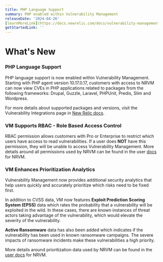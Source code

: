 ```yaml
---
title: PHP Language Support
summary: PHP enabled within Vulnerability Management
releaseDate: '2024-04-26'
[learnMoreLink](https://docs.newrelic.com/docs/vulnerability-management/integrations/intro/#php-packages)
getStartedLink: ''
---
```


# What's New
### PHP Language Support
PHP language support is now enabled within Vulnerability Management.  Starting with PHP agent version 10.17.0.17, 
customers with access to NRVM can now view CVEs in PHP applications related to packages from the following frameworks: 
Drupal, Guzzle, Laravel, PHPUnit, Predis, Slim and Wordpress.

For more details about supported packages and versions, visit the Vulnerability Integrations page in [New Relic docs](https://docs.newrelic.com/docs/vulnerability-management/integrations/intro/#php-packages). 

### VM Supports RBAC - Role Based Access Control
RBAC permission allows customers with Pro or Enterprise to restrict which users have access to read vulnerabilities. 
If a user does **NOT** have this permission, they will be unable to access Vulnerability Management. More details around 
all permissions used by NRVM can be found in the user [docs](https://docs.newrelic.com/docs/accounts/accounts-billing/new-relic-one-user-management/user-permissions/#security) for NRVM.

### VM Enhances Prioritization Analytics
Vulnerability Management now provides additional security analytics that help users quickly and 
accurately prioritize which risks need to be fixed first.

In addition to CVSS data, VM now features **Exploit Prediction Scoring System (EPSS)** data which rates the 
probability that a vulnerability will be exploited in the wild. In these cases, there are known instances 
of threat actors taking advantage of the vulnerability, which would elevate the severity of the vulnerability.

**Active Ransomware** data has also been added which indicates if the vulnerability has been used in known ransomware campaigns. 
The severe impacts of ransomware incidents make these vulnerabilities a high priority.

More details around prioritization data used by NRVM can be found in the [user docs](https://docs.newrelic.com/docs/vulnerability-management/understanding-prioritization/) for NRVM.
